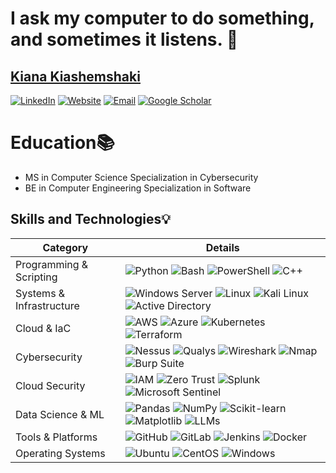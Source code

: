 # I ask my computer to do something, and sometimes it listens. 🤖
## [Kiana Kiashemshaki ](https://kianakiashemshaki.github.io/)

[![LinkedIn](https://img.shields.io/badge/LinkedIn-0077B5?style=for-the-badge&logo=linkedin&logoColor=white)](https://www.linkedin.com/in/kianakiashemshaki/)
[![Website](https://img.shields.io/badge/Website-4285F4?style=for-the-badge&logo=googlechrome&logoColor=white)](https://kianakiashemshaki.github.io)
[![Email](https://img.shields.io/badge/Email-kkiana@bgsu.edu-0078D4?style=for-the-badge&logo=microsoft-outlook&logoColor=white)](mailto:kkiana@bgsu.edu)
[![Google Scholar](https://img.shields.io/badge/Google_Scholar-4285F4?style=for-the-badge&logo=google&logoColor=white)](https://scholar.google.com/citations?user=3JCivJ0AAAAJ&hl=en)

# Education📚
- MS in Computer Science Specialization in Cybersecurity
- BE in Computer Engineering Specialization in Software 

## Skills and Technologies💡

| Category              | Details                                                                                                                                                                                                                                                                                      |
|-----------------------|----------------------------------------------------------------------------------------------------------------------------------------------------------------------------------------------------------------------------------------------------------------------------------------------|
| Programming & Scripting | ![Python](https://img.shields.io/badge/Python-3776AB?style=for-the-badge&logo=python&logoColor=white) ![Bash](https://img.shields.io/badge/Bash-4EAA25?style=for-the-badge&logo=gnubash&logoColor=white) ![PowerShell](https://img.shields.io/badge/PowerShell-5391FE?style=for-the-badge&logo=powershell&logoColor=white) ![C++](https://img.shields.io/badge/C++-00599C?style=for-the-badge&logo=cplusplus&logoColor=white) |
| Systems & Infrastructure | ![Windows Server](https://img.shields.io/badge/Windows_Server-0078D6?style=for-the-badge&logo=windows&logoColor=white) ![Linux](https://img.shields.io/badge/Linux-FCC624?style=for-the-badge&logo=linux&logoColor=black) ![Kali Linux](https://img.shields.io/badge/Kali_Linux-557C94?style=for-the-badge&logo=kalilinux&logoColor=white) ![Active Directory](https://img.shields.io/badge/Active_Directory-0089D6?style=for-the-badge&logo=microsoft&logoColor=white)|
| Cloud & IaC           | ![AWS](https://img.shields.io/badge/AWS-232F3E?style=for-the-badge&logo=amazon-aws&logoColor=white) ![Azure](https://img.shields.io/badge/Azure-0078D4?style=for-the-badge&logo=microsoftazure&logoColor=white) ![Kubernetes](https://img.shields.io/badge/Kubernetes-326CE5?style=for-the-badge&logo=kubernetes&logoColor=white) ![Terraform](https://img.shields.io/badge/Terraform-844FBA?style=for-the-badge&logo=terraform&logoColor=white) |
| Cybersecurity         | ![Nessus](https://img.shields.io/badge/Nessus-009639?style=for-the-badge&logo=tenable&logoColor=white) ![Qualys](https://img.shields.io/badge/Qualys-ED1C24?style=for-the-badge&logo=qualys&logoColor=white) ![Wireshark](https://img.shields.io/badge/Wireshark-1679A7?style=for-the-badge&logo=wireshark&logoColor=white) ![Nmap](https://img.shields.io/badge/Nmap-2C2D72?style=for-the-badge&logo=nmap&logoColor=white) ![Burp Suite](https://img.shields.io/badge/Burp_Suite-FF6633?style=for-the-badge&logo=burpsuite&logoColor=white) |
| Cloud Security        | ![IAM](https://img.shields.io/badge/IAM-FF6F00?style=for-the-badge&logo=amazonaws&logoColor=white) ![Zero Trust](https://img.shields.io/badge/Zero_Trust-4285F4?style=for-the-badge&logo=google&logoColor=white) ![Splunk](https://img.shields.io/badge/Splunk-000000?style=for-the-badge&logo=splunk&logoColor=white) ![Microsoft Sentinel](https://img.shields.io/badge/Microsoft_Sentinel-0078D4?style=for-the-badge&logo=microsoft&logoColor=white) |
| Data Science & ML     | ![Pandas](https://img.shields.io/badge/Pandas-150458?style=for-the-badge&logo=pandas&logoColor=white) ![NumPy](https://img.shields.io/badge/NumPy-013243?style=for-the-badge&logo=numpy&logoColor=white) ![Scikit-learn](https://img.shields.io/badge/Scikit--Learn-F7931E?style=for-the-badge&logo=scikitlearn&logoColor=white) ![Matplotlib](https://img.shields.io/badge/Matplotlib-3776AB?style=for-the-badge&logo=python&logoColor=white) ![LLMs](https://img.shields.io/badge/LLMs-FF6F00?style=for-the-badge&logo=openai&logoColor=white) |
| Tools & Platforms     | ![GitHub](https://img.shields.io/badge/GitHub-181717?style=for-the-badge&logo=github&logoColor=white) ![GitLab](https://img.shields.io/badge/GitLab-FCA121?style=for-the-badge&logo=gitlab&logoColor=white) ![Jenkins](https://img.shields.io/badge/Jenkins-D24939?style=for-the-badge&logo=jenkins&logoColor=white) ![Docker](https://img.shields.io/badge/Docker-2496ED?style=for-the-badge&logo=docker&logoColor=white) |
| Operating Systems     | ![Ubuntu](https://img.shields.io/badge/Ubuntu-E95420?style=for-the-badge&logo=ubuntu&logoColor=white) ![CentOS](https://img.shields.io/badge/CentOS-262577?style=for-the-badge&logo=centos&logoColor=white) ![Windows](https://img.shields.io/badge/Windows-0078D6?style=for-the-badge&logo=windows&logoColor=white) |


